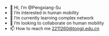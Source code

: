 - 👋 Hi, I’m @Pengxiang-Su
- 👀 I’m interested in human mobility
- 🌱 I’m currently learning complex network
- 💞️ I’m looking to collaborate on human mobility
- 📫 How to reach me 2211260@tongji.edu.cn

<!---
Pengxiang-Su/Pengxiang-Su is a ✨ special ✨ repository because its `README.md` (this file) appears on your GitHub profile.
You can click the Preview link to take a look at your changes.
--->
